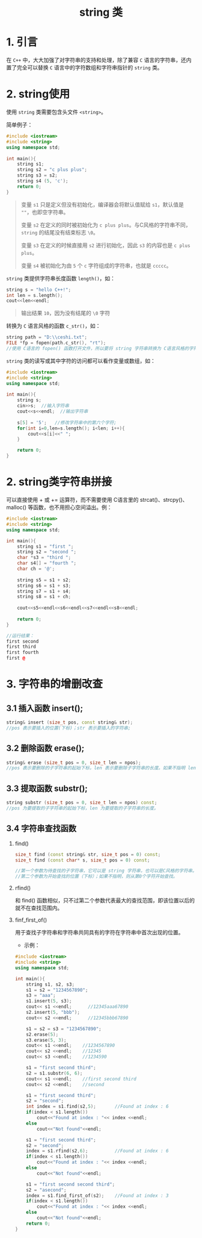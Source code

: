 # <center> string 类

# 1. 引言

在 `C++` 中，大大加强了对字符串的支持和处理，除了兼容 `C` 语言的字符串，还内置了完全可以替换 `C` 语言中的字符数组和字符串指针的 `string` 类。

# 2. string使用

使用 `string` 类需要包含头文件 `<string>`。

简单例子：
``` C++
#include <iostream>
#include <string>
using namespace std;
 
int main(){
    string s1;
    string s2 = "c plus plus";
    string s3 = s2;
    string s4 (5, 'c');
    return 0;
}
```

> 变量 `s1` 只是定义但没有初始化，编译器会将默认值赋给 `s1`，默认值是 `""`，也即空字符串。
> 
> 变量 `s2` 在定义的同时被初始化为 `c plus plus`。与C风格的字符串不同，`string` 的结尾没有结束标志 `\0`。
> 
> 变量 `s3` 在定义的时候直接用 `s2` 进行初始化，因此 `s3` 的内容也是 `c plus plus`。
> 
> 变量 `s4` 被初始化为由 `5` 个 `c` 字符组成的字符串，也就是 `ccccc`。

`string` 类提供字符串长度函数 `length()`，如：

``` C++
string s = "hello C++!";
int len = s.length();
cout<<len<<endl;
```

> 输出结果 `10`，因为没有结尾的 `\0` 字符

转换为 `C` 语言风格的函数 `c_str()`，如：

``` C++
string path = "D:\\ceshi.txt";
FILE *fp = fopen(path.c_str(), "rt");
//使用 C语言的 fopen() 函数打开文件，所以要将 string 字符串转换为 C语言风格的字符串。
```

`string` 类的读写或其中字符的访问都可以看作变量或数组，如：

``` C++
#include <iostream>
#include <string>
using namespace std;
 
int main(){
    string s;
    cin>>s;  //输入字符串
    cout<<s<<endl;  //输出字符串
 
    s[5] = '5';   //修改字符串中的第六个字符;
    for(int i=0,len=s.length(); i<len; i++){
        cout<<s[i]<<" ";
    }

    return 0;
}
```

# 2. string类字符串拼接

可以直接使用 + 或 += 运算符，而不需要使用 C语言里的 strcat()、strcpy()、malloc() 等函数，也不用担心空间溢出。例：

``` C++
#include <iostream>
#include <string>
using namespace std;

int main(){
    string s1 = "first ";
    string s2 = "second ";
    char *s3 = "third ";
    char s4[] = "fourth ";
    char ch = '@';
 
    string s5 = s1 + s2;
    string s6 = s1 + s3;
    string s7 = s1 + s4;
    string s8 = s1 + ch;
    
    cout<<s5<<endl<<s6<<endl<<s7<<endl<<s8<<endl;
 
    return 0;
}

//运行结果：
first second
first third
first fourth
first @
```

# 3. 字符串的增删改查

## 3.1 插入函数 insert();

``` C++
string& insert (size_t pos, const string& str);
//pos 表示要插入的位置(下标)；str 表示要插入的字符串;
```

## 3.2 删除函数 erase();

``` C++
string& erase (size_t pos = 0, size_t len = npos);
//pos 表示要删除的子字符串的起始下标，len 表示要删除子字符串的长度。如果不指明 len 的话，那么直接删除从 pos 到字符串结束处的所有字符。
```

## 3.3 提取函数 substr();

``` C++
string substr (size_t pos = 0, size_t len = npos) const;
//pos 为要提取的子字符串的起始下标，len 为要提取的子字符串的长度。
```

## 3.4 字符串查找函数

1. find()

    ``` C++
    size_t find (const string& str, size_t pos = 0) const;
    size_t find (const char* s, size_t pos = 0) const;
    
    //第一个参数为待查找的子字符串，它可以是 string 字符串，也可以是C风格的字符串。
    //第二个参数为开始查找的位置（下标）；如果不指明，则从第0个字符开始查找。
    ```

2. rfind()

    和 find() 函数相似，只不过第二个参数代表最大的查找范围，即该位置以后的就不在查找范围内。

3. finf_first_of()

    用于查找子字符串和字符串共同具有的字符在字符串中首次出现的位置。

   * 示例：

    ``` C++
    #include <iostream>
    #include <string>
    using namespace std;
    
    int main(){
        string s1, s2, s3;
        s1 = s2 = "1234567890";
        s3 = "aaa";
        s1.insert(5, s3);
        cout<< s1 <<endl;      //12345aaa67890
        s2.insert(5, "bbb");
        cout<< s2 <<endl;      //12345bbb67890
    
        s1 = s2 = s3 = "1234567890";
        s2.erase(5);
        s3.erase(5, 3);
        cout<< s1 <<endl;    //1234567890
        cout<< s2 <<endl;    //12345
        cout<< s3 <<endl;    //1234590
    
        s1 = "first second third";
        s2 = s1.substr(6, 6);
        cout<< s1 <<endl;    //first second third
        cout<< s2 <<endl;    //second
    
        s1 = "first second third";
        s2 = "second";
        int index = s1.find(s2,5);       //Found at index : 6
        if(index < s1.length())
            cout<<"Found at index : "<< index <<endl;
        else
            cout<<"Not found"<<endl;
    
        s1 = "first second third";
        s2 = "second";
        index = s1.rfind(s2,6);          //Found at index : 6
        if(index < s1.length())
            cout<<"Found at index : "<< index <<endl;
        else
            cout<<"Not found"<<endl;
    
        s1 = "first second second third";
        s2 = "asecond";
        index = s1.find_first_of(s2);    //Found at index : 3
        if(index < s1.length())
            cout<<"Found at index : "<< index <<endl;
        else
            cout<<"Not found"<<endl;
        return 0;
    }
    ```